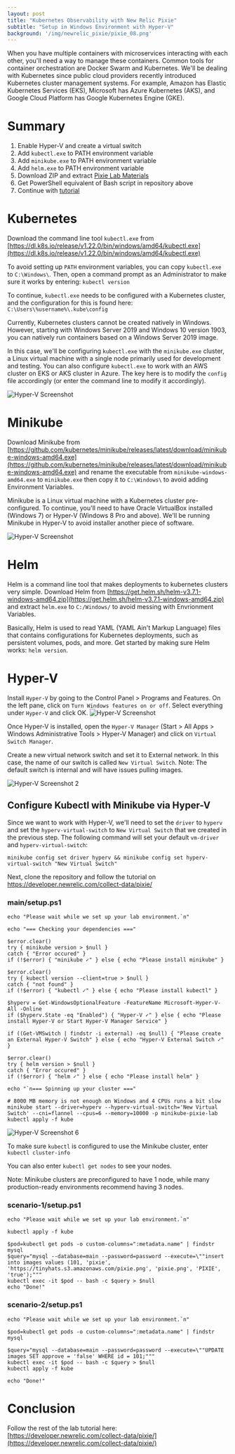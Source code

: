 ```yaml
---
layout: post
title: "Kubernetes Observability with New Relic Pixie"
subtitle: "Setup in Windows Environment with Hyper-V"
background: '/img/newrelic_pixie/pixie_08.png'
---
```



When you have multiple containers with microservices interacting with each other, you'll need a way to manage these containers.  Common tools for container orchestration are Docker Swarm and Kubernetes.  We'll be dealing with Kubernetes since public cloud providers recently introduced Kubernetes cluster management systems.  For example, Amazon has Elastic Kubernetes Services (EKS), Microsoft has Azure Kubernetes (AKS), and Google Cloud Platform has Google Kubernetes Engine (GKE).

# Summary
1. Enable Hyper-V and create a virtual switch
1. Add `kubectl.exe` to PATH environment variable
1. Add `minikube.exe` to PATH environment variable
1. Add `helm.exe` to PATH environment variable
1. Download ZIP and extract [Pixie Lab Materials](https://github.com/newrelic-experimental/pixie-lab-materials)
1. Get PowerShell equivalent of Bash script in repository above
1. Continue with [tutorial](https://developer.newrelic.com/collect-data/pixie/set-up-env/)

# Kubernetes
Download the command line tool `kubectl.exe` from [https://dl.k8s.io/release/v1.22.0/bin/windows/amd64/kubectl.exe](https://dl.k8s.io/release/v1.22.0/bin/windows/amd64/kubectl.exe)

To avoid setting up `PATH` environment variables, you can copy `kubectl.exe` to `C:\Windows\`.  Then, open a command prompt as an Administrator to make sure it works by entering: `kubectl version`

To continue, `kubectl.exe` needs to be configured with a Kubernetes cluster, and the configuration for this is found here: `C:\Users\%username%\.kube\config`

Currently, Kubernetes clusters cannot be created natively in Windows.  However, starting with Windows Server 2019 and Windows 10 version 1903, you can natively run containers based on a Windows Server 2019 image.

In this case, we'll be configuring `kubectl.exe` with the `minikube.exe` cluster, a Linux virtual machine with a single node primarily used for development and testing.  You can also configure `kubectl.exe` to work with an AWS cluster on EKS or AKS cluster in Azure.  The key here is to modify the `config` file accordingly (or enter the command line to modify it accordingly).

![Hyper-V Screenshot](/img/newrelic_pixie/pixie_05.png)

# Minikube
Download Minikube from [https://github.com/kubernetes/minikube/releases/latest/download/minikube-windows-amd64.exe](https://github.com/kubernetes/minikube/releases/latest/download/minikube-windows-amd64.exe) and rename the executable from `minikube-windows-amd64.exe` to `minikube.exe` then copy it to `C:\Windows\` to avoid adding Environment Variables.

Minikube is a Linux virtual machine with a Kubernetes cluster pre-configured. To continue, you'll need to have Oracle VirtualBox installed (Windows 7) or Hyper-V (Windows 8 Pro and above).  We'll be running Minikube in Hyper-V to avoid installer another piece of software.

![Hyper-V Screenshot](/img/newrelic_pixie/pixie_04.png)

# Helm
Helm is a command line tool that makes deployments to kubernetes clusters very simple.  Download Helm from [https://get.helm.sh/helm-v3.7.1-windows-amd64.zip](https://get.helm.sh/helm-v3.7.1-windows-amd64.zip) and extract `helm.exe` to `C:/Windows/` to avoid messing with Envrionment Variables.

Basically, Helm is used to read YAML (YAML Ain't Markup Language) files that contains configurations for Kubernetes deployments, such as persistent volumes, pods, and more. Get started by making sure Helm works: `helm version`.

# Hyper-V
Install `Hyper-V` by going to the Control Panel > Programs and Features.  On the left pane, click on `Turn Windows features on or off`.  Select everything under `Hyper-V` and click OK.
![Hyper-V Screenshot](/img/newrelic_pixie/pixie_01.png)

Once Hyper-V is installed, open the `Hyper-V Manager` (Start > All Apps > Windows Administrative Tools > Hyper-V Manager) and click on `Virtual Switch Manager`.  

Create a new virtual network switch and set it to External network.  In this case, the name of our switch is called `New Virtual Switch`. Note: The default switch is internal and will have issues pulling images.

![Hyper-V Screenshot 2](/img/newrelic_pixie/pixie_02.png)

## Configure Kubectl with Minikube via Hyper-V
Since we want to work with Hyper-V, we'll need to set the `driver` to `hyperv` and set the `hyperv-virtual-switch` to `New Virtual Switch` that we created in the previous step.  The following command will set your default `vm-driver` and `hyperv-virtual-switch`:

```
minikube config set driver hyperv && minikube config set hyperv-virtual-switch "New Virtual Switch"
```

Next, clone the repository and follow the tutorial on https://developer.newrelic.com/collect-data/pixie/

### main/setup.ps1
```
echo "Please wait while we set up your lab environment.`n"

echo "=== Checking your dependencies ==="

$error.clear()
try { minikube version > $null }
catch { "Error occured" }
if (!$error) { "minikube ✓" } else { echo "Please install minikube" }

$error.clear()
try { kubectl version --client=true > $null }
catch { "not found" }
if (!$error) { "kubectl ✓" } else { echo "Please install kubectl" }

$hyperv = Get-WindowsOptionalFeature -FeatureName Microsoft-Hyper-V-All -Online
if ($hyperv.State -eq "Enabled") { "Hyper-V ✓" } else { echo "Please install Hyper-V or Start Hyper-V Manager Service" }

if ((Get-VMSwitch | findstr -i external) -eq $null) { "Please create an External Hyper-V Switch" } else { echo "Hyper-V External Switch ✓" }

$error.clear()
try { helm version > $null }
catch { "Error occured" }
if (!$error) { "helm ✓" } else { echo "Please install helm" }

echo "`n=== Spinning up your cluster ==="

# 8000 MB memory is not enough on Windows and 4 CPUs runs a bit slow
minikube start --driver=hyperv --hyperv-virtual-switch='New Virtual Switch' --cni=flannel --cpus=6 --memory=10000 -p minikube-pixie-lab
kubectl apply -f kube
```

![Hyper-V Screenshot 6](/img/newrelic_pixie/pixie_06.png)

To make sure `kubectl` is configured to use the Minikube cluster, enter `kubectl cluster-info`

You can also enter `kubectl get nodes` to see your nodes.  

Note: Minikube clusters are preconfigured to have 1 node, while many production-ready environments recommend having 3 nodes.


### scenario-1/setup.ps1
```
echo "Please wait while we set up your lab environment.`n"

kubectl apply -f kube

$pod=kubectl get pods -o custom-columns=":metadata.name" | findstr mysql
$query="mysql --database=main --password=password --execute=\""insert into images values (101, 'pixie', 'https://tinyhats.s3.amazonaws.com/pixie.png', 'pixie.png', 'PIXIE', 'true');"""
kubectl exec -it $pod -- bash -c $query > $null
echo "Done!"
```

### scenario-2/setup.ps1
```
echo "Please wait while we set up your lab environment.`n"

$pod=kubectl get pods -o custom-columns=":metadata.name" | findstr mysql

$query="mysql --database=main --password=password --execute=\""UPDATE images SET approve = 'false' WHERE id = 101;"""
kubectl exec -it $pod -- bash -c $query > $null
kubectl apply -f kube

echo "Done!"
```

# Conclusion
Follow the rest of the lab tutorial here: [https://developer.newrelic.com/collect-data/pixie/](https://developer.newrelic.com/collect-data/pixie/)